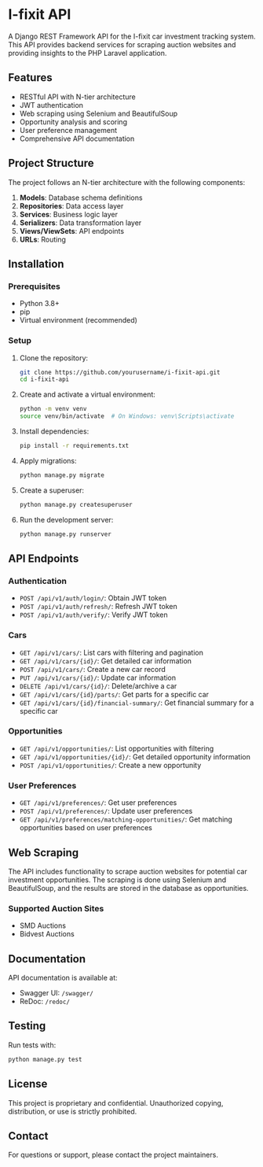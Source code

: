 # I-fixit API

A Django REST Framework API for the I-fixit car investment tracking system. This API provides backend services for scraping auction websites and providing insights to the PHP Laravel application.

## Features

- RESTful API with N-tier architecture
- JWT authentication
- Web scraping using Selenium and BeautifulSoup
- Opportunity analysis and scoring
- User preference management
- Comprehensive API documentation

## Project Structure

The project follows an N-tier architecture with the following components:

1. **Models**: Database schema definitions
2. **Repositories**: Data access layer
3. **Services**: Business logic layer
4. **Serializers**: Data transformation layer
5. **Views/ViewSets**: API endpoints
6. **URLs**: Routing

## Installation

### Prerequisites

- Python 3.8+
- pip
- Virtual environment (recommended)

### Setup

1. Clone the repository:
   ```bash
   git clone https://github.com/yourusername/i-fixit-api.git
   cd i-fixit-api
   ```

2. Create and activate a virtual environment:
   ```bash
   python -m venv venv
   source venv/bin/activate  # On Windows: venv\Scripts\activate
   ```

3. Install dependencies:
   ```bash
   pip install -r requirements.txt
   ```

4. Apply migrations:
   ```bash
   python manage.py migrate
   ```

5. Create a superuser:
   ```bash
   python manage.py createsuperuser
   ```

6. Run the development server:
   ```bash
   python manage.py runserver
   ```

## API Endpoints

### Authentication

- `POST /api/v1/auth/login/`: Obtain JWT token
- `POST /api/v1/auth/refresh/`: Refresh JWT token
- `POST /api/v1/auth/verify/`: Verify JWT token

### Cars

- `GET /api/v1/cars/`: List cars with filtering and pagination
- `GET /api/v1/cars/{id}/`: Get detailed car information
- `POST /api/v1/cars/`: Create a new car record
- `PUT /api/v1/cars/{id}/`: Update car information
- `DELETE /api/v1/cars/{id}/`: Delete/archive a car
- `GET /api/v1/cars/{id}/parts/`: Get parts for a specific car
- `GET /api/v1/cars/{id}/financial-summary/`: Get financial summary for a specific car

### Opportunities

- `GET /api/v1/opportunities/`: List opportunities with filtering
- `GET /api/v1/opportunities/{id}/`: Get detailed opportunity information
- `POST /api/v1/opportunities/`: Create a new opportunity

### User Preferences

- `GET /api/v1/preferences/`: Get user preferences
- `POST /api/v1/preferences/`: Update user preferences
- `GET /api/v1/preferences/matching-opportunities/`: Get matching opportunities based on user preferences

## Web Scraping

The API includes functionality to scrape auction websites for potential car investment opportunities. The scraping is done using Selenium and BeautifulSoup, and the results are stored in the database as opportunities.

### Supported Auction Sites

- SMD Auctions
- Bidvest Auctions

## Documentation

API documentation is available at:

- Swagger UI: `/swagger/`
- ReDoc: `/redoc/`

## Testing

Run tests with:

```bash
python manage.py test
```

## License

This project is proprietary and confidential. Unauthorized copying, distribution, or use is strictly prohibited.

## Contact

For questions or support, please contact the project maintainers.
